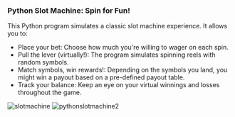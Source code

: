 ### Python Slot Machine: Spin for Fun!
This Python program simulates a classic slot machine experience. It allows you to:

- Place your bet: Choose how much you're willing to wager on each spin.
- Pull the lever (virtually!): The program simulates spinning reels with random symbols.
- Match symbols, win rewards!: Depending on the symbols you land, you might win a payout based on a pre-defined payout table.
- Track your balance: Keep an eye on your virtual winnings and losses throughout the game.

![slotmachine](https://github.com/Majo-es/PythonSlotMachine/assets/43044338/2049f08f-c2f9-4c2a-9c09-f185cf51b880)
![pythonslotmachine2](https://github.com/Majo-es/PythonSlotMachine/assets/43044338/0c883678-1062-4152-9afe-2620220194af)
